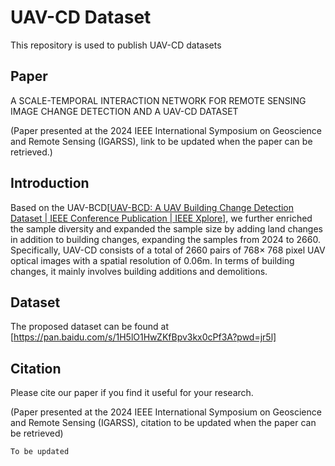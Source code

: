 # UAV-CD Dataset

This repository is used to publish UAV-CD datasets

## Paper

A SCALE-TEMPORAL INTERACTION NETWORK FOR REMOTE SENSING IMAGE CHANGE DETECTION AND A UAV-CD DATASET

(Paper presented at the 2024 IEEE International Symposium on Geoscience and Remote Sensing (IGARSS), link to be updated when the paper can be retrieved.)

## Introduction

Based on the UAV-BCD[[UAV-BCD: A UAV Building Change Detection Dataset | IEEE Conference Publication | IEEE Xplore](https://ieeexplore.ieee.org/document/10281907)], we further enriched the sample diversity and expanded the sample size by adding land changes in addition to building changes, expanding the samples from 2024 to 2660. Specifically, UAV-CD consists of a total of 2660 pairs of 768× 768 pixel UAV optical images with a spatial resolution of 0.06m. In terms of building changes, it mainly involves building additions and demolitions.

## Dataset

The proposed dataset can be found at [https://pan.baidu.com/s/1H5lO1HwZKfBpv3kx0cPf3A?pwd=jr5l] 

## Citation

Please cite our paper if you find it useful for your research.

(Paper presented at the 2024 IEEE International Symposium on Geoscience and Remote Sensing (IGARSS), citation to be updated when the paper can be retrieved)
```
To be updated
```

